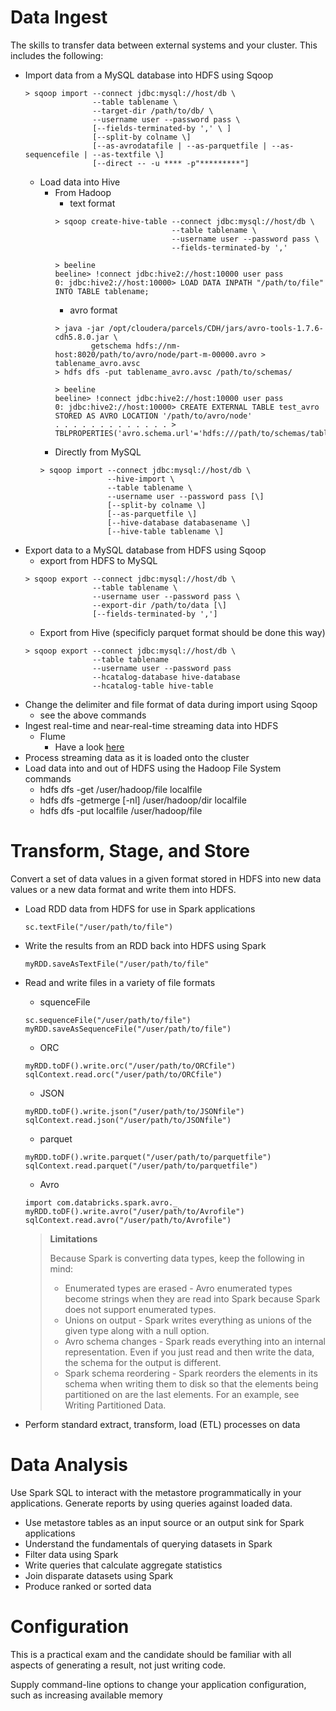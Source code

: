 # Data Ingest
The skills to transfer data between external systems and your cluster. This includes the following:

* Import data from a MySQL database into HDFS using Sqoop
  ```
  > sqoop import --connect jdbc:mysql://host/db \
                 --table tablename \
                 --target-dir /path/to/db/ \
                 --username user --password pass \
                 [--fields-terminated-by ',' \ ]
                 [--split-by colname \]
                 [--as-avrodatafile | --as-parquetfile | --as-sequencefile | --as-textfile \]
                 [--direct -- -u **** -p"*********"]

  ```
  * Load data into Hive 
     * From Hadoop 
        * text format 
         ```
         > sqoop create-hive-table --connect jdbc:mysql://host/db \
                                   --table tablename \
                                   --username user --password pass \
                                   --fields-terminated-by ','

         > beeline
         beeline> !connect jdbc:hive2://host:10000 user pass
         0: jdbc:hive2://host:10000> LOAD DATA INPATH "/path/to/file" INTO TABLE tablename; 
         ```
         * avro format 
         ```
         > java -jar /opt/cloudera/parcels/CDH/jars/avro-tools-1.7.6-cdh5.8.0.jar \
                 getschema hdfs://nm-host:8020/path/to/avro/node/part-m-00000.avro > tablename_avro.avsc
         > hdfs dfs -put tablename_avro.avsc /path/to/schemas/

         > beeline
         beeline> !connect jdbc:hive2://host:10000 user pass
         0: jdbc:hive2://host:10000> CREATE EXTERNAL TABLE test_avro STORED AS AVRO LOCATION '/path/to/avro/node' 
         . . . . . . . . . . . . . > TBLPROPERTIES('avro.schema.url'='hdfs:///path/to/schemas/tablename_avro.avsc');
         ```
     * Directly from MySQL 
     ```
     > sqoop import --connect jdbc:mysql://host/db \
                    --hive-import \
                    --table tablename \
                    --username user --password pass [\]
                    [--split-by colname \]
                    [--as-parquetfile \]
                    [--hive-database databasename \]
                    [--hive-table tablename \]
     ```
* Export data to a MySQL database from HDFS using Sqoop
  * export from HDFS to MySQL
  ```
  > sqoop export --connect jdbc:mysql://host/db \ 
                 --table tablename \
                 --username user --password pass \
                 --export-dir /path/to/data [\]
                 [--fields-terminated-by ',']
  ```
  * Export from Hive (specificly parquet format should be done this way)
  ```
  > sqoop export --connect jdbc:mysql://host/db \ 
                 --table tablename
                 --username user --password pass
                 --hcatalog-database hive-database 
                 --hcatalog-table hive-table
  ```
* Change the delimiter and file format of data during import using Sqoop
  * see the above commands
* Ingest real-time and near-real-time streaming data into HDFS
  * Flume
    * Have a look [here](https://github.com/a-ghorbani/notebooks/blob/master/Hadoop/Flume.md)
* Process streaming data as it is loaded onto the cluster
* Load data into and out of HDFS using the Hadoop File System commands
  * hdfs dfs -get /user/hadoop/file localfile
  * hdfs dfs -getmerge [-nl] /user/hadoop/dir localfile
  * hdfs dfs -put localfile /user/hadoop/file

# Transform, Stage, and Store
Convert a set of data values in a given format stored in HDFS into new data values or a new data format and write them into HDFS.
* Load RDD data from HDFS for use in Spark applications
  ```
  sc.textFile("/user/path/to/file")
  ```
* Write the results from an RDD back into HDFS using Spark
  ```
  myRDD.saveAsTextFile("/user/path/to/file"
  ```
* Read and write files in a variety of file formats
  * squenceFile
  ```
  sc.sequenceFile("/user/path/to/file")
  myRDD.saveAsSequenceFile("/user/path/to/file")
  ```
  * ORC
  ```
  myRDD.toDF().write.orc("/user/path/to/ORCfile")
  sqlContext.read.orc("/user/path/to/ORCfile")
  ```
  * JSON
  ```
  myRDD.toDF().write.json("/user/path/to/JSONfile")
  sqlContext.read.json("/user/path/to/JSONfile")
  ```
  * parquet
  ```
  myRDD.toDF().write.parquet("/user/path/to/parquetfile")
  sqlContext.read.parquet("/user/path/to/parquetfile")
  ```
  * Avro
  ```
  import com.databricks.spark.avro._
  myRDD.toDF().write.avro("/user/path/to/Avrofile")
  sqlContext.read.avro("/user/path/to/Avrofile")
  ```
    > **Limitations** 
    >
    >  Because Spark is converting data types, keep the following in mind:
    >
    >  * Enumerated types are erased - Avro enumerated types become strings when they are read into Spark because Spark does not support enumerated types.
    >  * Unions on output - Spark writes everything as unions of the given type along with a null option.
    >  * Avro schema changes - Spark reads everything into an internal representation. Even if you just read and then write the data, the schema for the output is different.
    >  * Spark schema reordering - Spark reorders the elements in its schema when writing them to disk so that the elements being partitioned on are the last elements. For an example, see Writing Partitioned Data.
    
* Perform standard extract, transform, load (ETL) processes on data

# Data Analysis
Use Spark SQL to interact with the metastore programmatically in your applications. Generate reports by using queries against loaded data.
* Use metastore tables as an input source or an output sink for Spark applications
* Understand the fundamentals of querying datasets in Spark
* Filter data using Spark
* Write queries that calculate aggregate statistics
* Join disparate datasets using Spark
* Produce ranked or sorted data

# Configuration
This is a practical exam and the candidate should be familiar with all aspects of generating a result, not just writing code.

Supply command-line options to change your application configuration, such as increasing available memory
